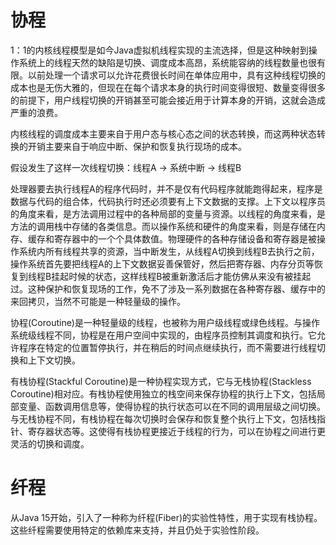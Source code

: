 # 协程

1：1的内核线程模型是如今Java虚拟机线程实现的主流选择，但是这种映射到操作系统上的线程天然的缺陷是切换、调度成本高昂，系统能容纳的线程数量也很有限。以前处理一个请求可以允许花费很长时间在单体应用中，具有这种线程切换的成本也是无伤大雅的，但现在在每个请求本身的执行时间变得很短、数量变得很多的前提下，用户线程切换的开销甚至可能会接近用于计算本身的开销，这就会造成严重的浪费。

内核线程的调度成本主要来自于用户态与核心态之间的状态转换，而这两种状态转换的开销主要来自于响应中断、保护和恢复执行现场的成本。

假设发生了这样一次线程切换：线程A -> 系统中断 -> 线程B

处理器要去执行线程A的程序代码时，并不是仅有代码程序就能跑得起来，程序是数据与代码的组合体，代码执行时还必须要有上下文数据的支撑。上下文以程序员的角度来看，是方法调用过程中的各种局部的变量与资源。以线程的角度来看，是方法的调用栈中存储的各类信息。而以操作系统和硬件的角度来看，则是存储在内存、缓存和寄存器中的一个个具体数值。物理硬件的各种存储设备和寄存器是被操作系统内所有线程共享的资源，当中断发生，从线程A切换到线程B去执行之前，操作系统首先要把线程A的上下文数据妥善保管好，然后把寄存器、内存分页等恢复到线程B挂起时候的状态，这样线程B被重新激活后才能仿佛从来没有被挂起过。这种保护和恢复现场的工作，免不了涉及一系列数据在各种寄存器、缓存中的来回拷贝，当然不可能是一种轻量级的操作。

协程(Coroutine)是一种轻量级的线程，也被称为用户级线程或绿色线程。与操作系统级线程不同，协程是在用户空间中实现的，由程序员控制其调度和执行。它允许程序在特定的位置暂停执行，并在稍后的时间点继续执行，而不需要进行线程切换和上下文切换。

有栈协程(Stackful Coroutine)是一种协程实现方式，它与无栈协程(Stackless Coroutine)相对应。有栈协程使用独立的栈空间来保存协程的执行上下文，包括局部变量、函数调用信息等，使得协程的执行状态可以在不同的调用层级之间切换。与无栈协程不同，有栈协程在每次切换时会保存和恢复整个执行上下文，包括栈指针、寄存器状态等。这使得有栈协程更接近于线程的行为，可以在协程之间进行更灵活的切换和调度。

# 纤程

从Java 15开始，引入了一种称为纤程(Fiber)的实验性特性，用于实现有栈协程。这些纤程需要使用特定的依赖库来支持，并且仍处于实验性阶段。
